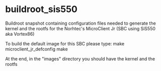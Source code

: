 buildroot_sis550
================

Buildroot snapshot containing configuration files needed to generate the kernel and the rootfs for the Norhtec's MicroClient Jr (SBC using SiS550 aka Vortex86)

To build the default image for this SBC please type:
make microclient_jr_defconfig
make

At the end, in the "images" directory you should have the kernel and the rootfs

